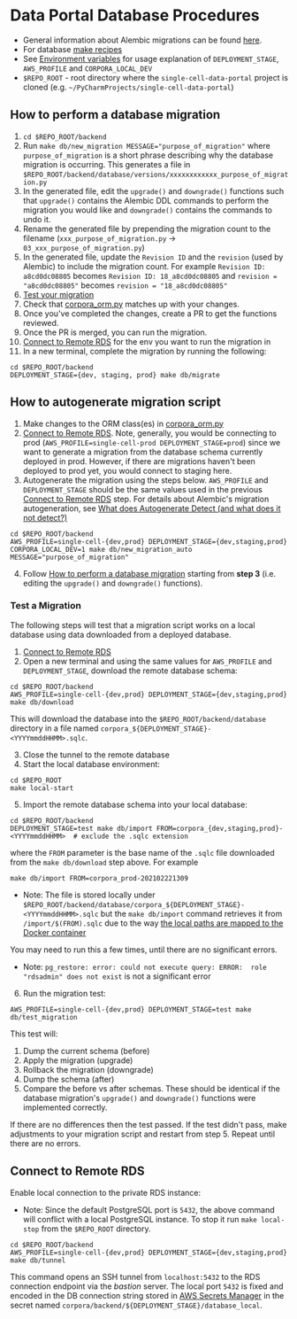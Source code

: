 # Data Portal Database Procedures

- General information about Alembic migrations can be found [here](https://alembic.sqlalchemy.org/en/latest/index.html).
- For database [make recipes](../Makefile)
- See [Environment variables](../../README.md#environment-variables) for 
usage explanation of `DEPLOYMENT_STAGE`, `AWS_PROFILE` and `CORPORA_LOCAL_DEV`
- `$REPO_ROOT` - root directory where the `single-cell-data-portal` project is cloned (e.g. `~/PyCharmProjects/single-cell-data-portal`)

## How to perform a database migration

1. `cd $REPO_ROOT/backend`
2. Run `make db/new_migration MESSAGE="purpose_of_migration"` where `purpose_of_migration` is a short phrase describing why the database migration is occurring.
   This generates a file in `$REPO_ROOT/backend/database/versions/xxxxxxxxxxxx_purpose_of_migration.py`
3. In the generated file, edit the `upgrade()` and `downgrade()` functions such that `upgrade()` contains the Alembic DDL commands to perform the migration you would like and `downgrade()` contains the commands to undo it.
4. Rename the generated file by prepending the migration count to the filename (`xxx_purpose_of_migration.py` -> `03_xxx_purpose_of_migration.py`)
5. In the generated file, update the `Revision ID` and the `revision` (used by Alembic) to include the migration count.
For example `Revision ID: a8cd0dc08805` becomes `Revision ID: 18_a8cd0dc08805` and `revision = "a8cd0dc08805"` becomes `revision = "18_a8cd0dc08805"` 
6. [Test your migration](#test-a-migration)
7. Check that [corpora_orm.py](../corpora/common/corpora_orm.py) matches up with your changes.
8. Once you've completed the changes, create a PR to get the functions reviewed.
9. Once the PR is merged, you can run the migration.
10. [Connect to Remote RDS](#connect-to-remote-rds) for the env you want to run the migration in
11. In a new terminal, complete the migration by running the following:
```shell
cd $REPO_ROOT/backend
DEPLOYMENT_STAGE={dev, staging, prod} make db/migrate
```

## How to autogenerate migration script

1. Make changes to the ORM class(es) in [corpora_orm.py](../corpora/common/corpora_orm.py)
2. [Connect to Remote RDS](#connect-to-remote-rds). Note, generally, you would be connecting to prod
   (`AWS_PROFILE=single-cell-prod DEPLOYMENT_STAGE=prod`) since we want to generate 
a migration from the database schema currently deployed in prod. However, if there are migrations haven't been
deployed to prod yet, you would connect to staging here.
3. Autogenerate the migration using the steps below. `AWS_PROFILE` and `DEPLOYMENT_STAGE` should be the same values
used in the previous [Connect to Remote RDS](#connect-to-remote-rds) step. For details about Alembic's migration autogeneration, 
see [What does Autogenerate Detect (and what does it not detect?)](https://alembic.sqlalchemy.org/en/latest/autogenerate.html#what-does-autogenerate-detect-and-what-does-it-not-detect)
```shell
cd $REPO_ROOT/backend
AWS_PROFILE=single-cell-{dev,prod} DEPLOYMENT_STAGE={dev,staging,prod} CORPORA_LOCAL_DEV=1 make db/new_migration_auto MESSAGE="purpose_of_migration"
```
4. Follow [How to perform a database migration](#how-to-perform-a-database-migration) starting from **step 3** 
(i.e. editing the `upgrade()` and `downgrade()` functions).

### Test a Migration
The following steps will test that a migration script works on a local database using data downloaded from a deployed database. 

1. [Connect to Remote RDS](#connect-to-remote-rds)
2. Open a new terminal and using the same values for `AWS_PROFILE` and `DEPLOYMENT_STAGE`, download the remote database schema:
```shell
cd $REPO_ROOT/backend
AWS_PROFILE=single-cell-{dev,prod} DEPLOYMENT_STAGE={dev,staging,prod} make db/download
```
This will download the database into the `$REPO_ROOT/backend/database` directory in a file named `corpora_${DEPLOYMENT_STAGE}-<YYYYmmddHHMM>.sqlc`.

3. Close the tunnel to the remote database
4. Start the local database environment:
```shell
cd $REPO_ROOT
make local-start
```
5. Import the remote database schema into your local database:
```shell
cd $REPO_ROOT/backend
DEPLOYMENT_STAGE=test make db/import FROM=corpora_{dev,staging,prod}-<YYYYmmddHHMM>  # exclude the .sqlc extension
```
where the `FROM` parameter is the base name of the `.sqlc` file downloaded from the `make db/download` step above. For example 
```shell
make db/import FROM=corpora_prod-202102221309
```
- Note: The file is stored locally under `$REPO_ROOT/backend/database/corpora_${DEPLOYMENT_STAGE}-<YYYYmmddHHMM>.sqlc` 
but the `make db/import` command retrieves it from `/import/$(FROM).sqlc` due to the way [the local paths are mapped to the Docker container](https://github.com/chanzuckerberg/single-cell-data-portal/blob/ffca067b9e4aea237fa2bd7c7a9cbc5813ebd449/docker-compose.yml#L13)

You may need to run this a few times, until there are no significant errors.
 - Note: `pg_restore: error: could not execute query: ERROR:  role "rdsadmin" does not exist` is not a significant error
6. Run the migration test:
```shell
AWS_PROFILE=single-cell-{dev,prod} DEPLOYMENT_STAGE=test make db/test_migration
``` 
This test will:
1. Dump the current schema (before)
1. Apply the migration (upgrade)
1. Rollback the migration (downgrade)
1. Dump the schema (after)
1. Compare the before vs after schemas. These should be identical if the database migration's `upgrade()` and `downgrade()` functions were implemented correctly.

If there are no differences then the test passed. If the test didn't pass, make adjustments to your migration script and restart from step 5. Repeat until there are no errors.

## Connect to Remote RDS
Enable local connection to the private RDS instance:

- Note: Since the default PostgreSQL port is `5432`, the above command will conflict with a local PostgreSQL instance.
To stop it run `make local-stop` from the `$REPO_ROOT` directory.


```shell
cd $REPO_ROOT/backend
AWS_PROFILE=single-cell-{dev,prod} DEPLOYMENT_STAGE={dev,staging,prod} make db/tunnel
```

This command opens an SSH tunnel from `localhost:5432` to the RDS connection endpoint via the *bastion* server.
The local port `5432` is fixed and encoded in the DB connection string stored in 
[AWS Secrets Manager](https://us-west-2.console.aws.amazon.com/secretsmanager/home?region=us-west-2#!/listSecrets/)
in the secret named `corpora/backend/${DEPLOYMENT_STAGE}/database_local`.

